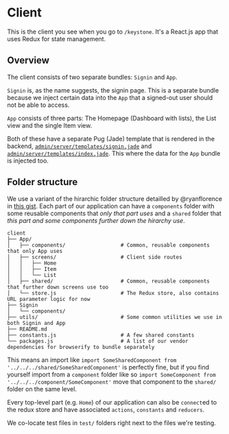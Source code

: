 # Client

This is the client you see when you go to `/keystone`. It's a React.js app that uses Redux for state management.

## Overview

The client consists of two separate bundles: `Signin` and `App`.

`Signin` is, as the name suggests, the signin page. This is a separate bundle because we inject certain data into the `App` that a signed-out user should not be able to access.

`App` consists of three parts: The Homepage (Dashboard with lists), the List view and the single Item view.

Both of these have a separate Pug (Jade) template that is rendered in the backend, [`admin/server/templates/signin.jade`](../server/templates/signin.jade) and [`admin/server/templates/index.jade`](../server/templates/index.jade). This where the data for the `App` bundle is injected too.

## Folder structure

We use a variant of the hirarchic folder structure detailled by @ryanflorence in [this gist](https://gist.github.com/ryanflorence/daafb1e3cb8ad740b346). Each part of our application can have a `components` folder with some reusable components that _only that part uses_ and a `shared` folder that _this part and some components further down the hirarchy use_.

```
client
├── App/
│   ├── components/                  # Common, reusable components that only App uses
│   ├── screens/                     # Client side routes
│   │   ├── Home
│   │   ├── Item
│   │   └── List
│   ├── shared/                      # Common, reusable components that further down screens use too
│   └── store.js                     # The Redux store, also contains URL parameter logic for now
├── Signin
│   └── components/
├── utils/                           # Some common utilities we use in both Signin and App
├── README.md
├── constants.js                     # A few shared constants
└── packages.js                      # A list of our vendor dependencies for browserify to bundle separately
```

This means an import like `import SomeSharedComponent from '../../../shared/SomeSharedComponent'` is perfectly fine, but if you find yourself import from a `component` folder like so `import SomeComponent from '../../../component/SomeComponent'` move that component to the `shared/` folder on the same level.

Every top-level part (e.g. `Home`) of our application can also be `connect`ed to the redux store and have associated `actions`, `constants` and `reducers`.

We co-locate test files in `test/` folders right next to the files we're testing.
